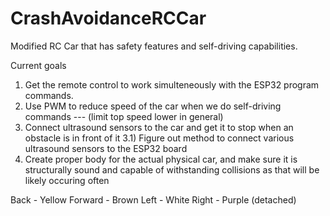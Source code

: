 # CrashAvoidanceRCCar
Modified RC Car that has safety features and self-driving capabilities.

Current goals 
  1) Get the remote control to work simulteneously with the ESP32 program commands.
  2) Use PWM to reduce speed of the car when we do self-driving commands --- (limit top speed lower in general)
  3) Connect ultrasound sensors to the car and get it to stop when an obstacle is in front of it
     3.1) Figure out method to connect various ultrasound sensors to the ESP32 board
  4) Create proper body for the actual physical car, and make sure it is structurally sound and capable of withstanding collisions as that will be likely occuring often

Back - Yellow
Forward - Brown
Left - White
Right - Purple (detached)

